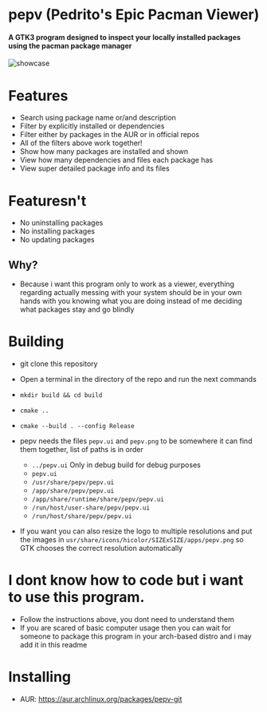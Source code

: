 # pepv (Pedrito's Epic Pacman Viewer)
#### A GTK3 program designed to inspect your locally installed packages using the pacman package manager

![showcase](./docs/showcase.png)

# Features
* Search using package name or/and description
* Filter by explicitly installed or dependencies
* Filter either by packages in the AUR or in official repos
* All of the filters above work together!
* Show how many packages are installed and shown
* View how many dependencies and files each package has
* View super detailed package info and its files

# Featuresn't
* No uninstalling packages
* No installing packages
* No updating packages

## Why?
* Because i want this program only to work as a viewer, everything regarding actually messing with your system should be in your own hands with you knowing what you are doing instead of me deciding what packages stay and go blindly

# Building
* git clone this repository
* Open a terminal in the directory of the repo and run the next commands
* `mkdir build && cd build`
* `cmake ..`
* `cmake --build . --config Release`
* pepv needs the files `pepv.ui` and `pepv.png` to be somewhere it can find them together, list of paths is in order
    * `../pepv.ui` Only in debug build for debug purposes
    * `pepv.ui`
    * `/usr/share/pepv/pepv.ui`
    * `/app/share/pepv/pepv.ui`
    * `/app/share/runtime/share/pepv/pepv.ui`
    * `/run/host/user-share/pepv/pepv.ui`
    * `/run/host/share/pepv/pepv.ui`

* If you want you can also resize the logo to multiple resolutions and put the images in `usr/share/icons/hicolor/SIZExSIZE/apps/pepv.png` so GTK chooses the correct resolution automatically

# I dont know how to code but i want to use this program.
* Follow the instructions above, you dont need to understand them
* If you are scared of basic computer usage then you can wait for someone to package this program in your arch-based distro and i may add it in this readme

# Installing
* AUR: https://aur.archlinux.org/packages/pepv-git
